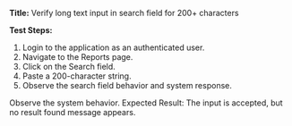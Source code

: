 **Title:** Verify long text input in search field for 200+ characters

**Test Steps:**
1. Login to the application as an authenticated user.
2. Navigate to the Reports page.
3. Click on the Search field.
4. Paste a 200-character string.
5. Observe the search field behavior and system response.

Observe the system behavior.
Expected Result:
The input is accepted, but  no result found message appears.